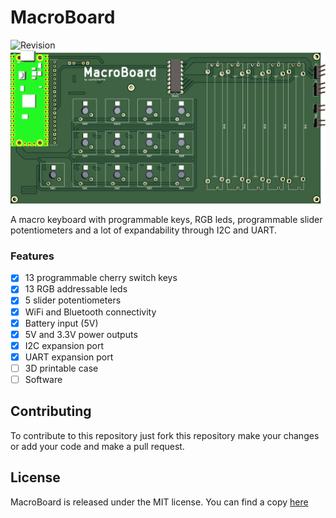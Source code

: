 # MacroBoard
![Revision](https://img.shields.io/badge/rev-1.0-blue)
![Preview](https://github.com/LoreSchaeffer/MacroBoard/blob/main/assets/front.png)

A macro keyboard with programmable keys, RGB leds, programmable slider potentiometers and a lot of expandability through I2C and UART.

### Features
- [x] 13 programmable cherry switch keys
- [x] 13 RGB addressable leds
- [x] 5 slider potentiometers
- [x] WiFi and Bluetooth connectivity
- [x] Battery input (5V)
- [x] 5V and 3.3V power outputs
- [x] I2C expansion port
- [x] UART expansion port
- [ ] 3D printable case
- [ ] Software

## Contributing
To contribute to this repository just fork this repository make your changes or add your code and make a pull request.

## License
MacroBoard is released under the MIT license. You can find a copy [here](https://github.com/LoreSchaeffer/MacroBoard/blob/master/LICENSE)